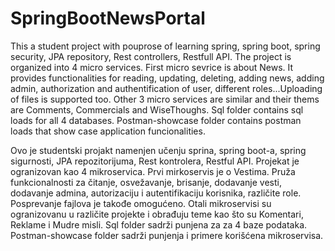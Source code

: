 # SpringBootNewsPortal

This a student project with pouprose of learning spring, spring boot, spring security, JPA repository, Rest controllers, Restfull API.
The project is organized into 4 micro services. First micro sevrice is about News. It provides functionalities for reading, updating, deleting,
adding news, adding admin, authorization and authentification of user, different roles...Uploading of files is supported too.
Other 3 micro services are similar and their thems are Comments, Commercials and WiseThoughs.
Sql folder contains sql loads for all 4 databases.
Postman-showcase folder contains postman loads that show case application funcionalities.

Ovo je studentski projakt namenjen učenju sprina, spring boot-a, spring sigurnosti, JPA repozitorijuma, Rest kontrolera, Restful API.
Projekat je ogranizovan kao 4 mikroservica. Prvi mirkoservis je o Vestima. Pruža funkcionalnosti za čitanje, osvežavanje, brisanje,
dodavanje vesti, dodavanje admina, autorizaciju i autentifikaciju korisnika, različite role. Posprevanje fajlova je takođe omogućeno.
Otali mikroservisi su ogranizovanu u različite projekte i obrađuju teme kao što su Komentari, Reklame i Mudre misli.
Sql folder sadrži punjena za za 4 baze podataka.
Postman-showcase folder sadrži punjenja i primere korišćena mikroservisa.
